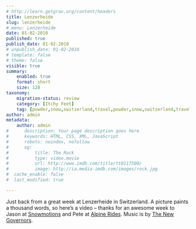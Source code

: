 ```yaml
---
# http://learn.getgrav.org/content/headers
title: Lenzerheide
slug: lenzerheide
# menu: Lenzerheide
date: 01-02-2010
published: true
publish_date: 01-02-2010
# unpublish_date: 01-02-2010
# template: false
# theme: false
visible: true
summary:
    enabled: true
    format: short
    size: 128
taxonomy:
    migration-status: review
    category: [Itchy Feet]
    tag: [powder,snow,switzerland,travel,powder,snow,switzerland,travel]
author: admin
metadata:
    author: admin
#      description: Your page description goes here
#      keywords: HTML, CSS, XML, JavaScript
#      robots: noindex, nofollow
#      og:
#          title: The Rock
#          type: video.movie
#          url: http://www.imdb.com/title/tt0117500/
#          image: http://ia.media-imdb.com/images/rock.jpg
#  cache_enable: false
#  last_modified: true

---
```


Just back from a great week at Lenzerheide in Switzerland. A picture paints a thousand words, so here’s a video – thanks for an awesome week to Jason at [Snowmotions](http://www.snowmotions.com) and Pete at [Alpine Rides](http://www.alpinerides.com). Music is by [The New Governors](http://www.thenewgovernors.com).
